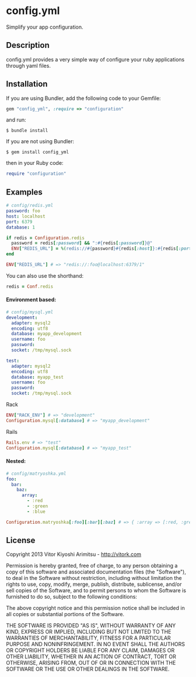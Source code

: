 config.yml
==========

Simplify your app configuration.

Description
-----------

config.yml provides a very simple way of configure your ruby applications through yaml files.

Installation
------------

If you are using Bundler, add the following code to your Gemfile:

```ruby
gem "config_yml", :require => "configuration"
```

and run:

```console
$ bundle install
```

If you are not using Bundler:

```console
$ gem install config_yml
```

then in your Ruby code:

```ruby
require "configuration"
```

Examples
--------

```yaml
# config/redis.yml
password: foo
host: localhost
port: 6379
database: 1
```

```ruby
if redis = Configuration.redis
  password = redis[:password] && ":#{redis[:password]}@"
  ENV["REDIS_URL"] = %(redis://#{password}#{redis[:host]}:#{redis[:port]}/#{redis[:database]})
end

ENV["REDIS_URL"] # => "redis://:foo@localhost:6379/1"
```

You can also use the shorthand:

```ruby
redis = Conf.redis
```

#### Environment based:

```yaml
# config/mysql.yml
development:
  adapter: mysql2
  encoding: utf8
  database: myapp_development
  username: foo
  password:
  socket: /tmp/mysql.sock

test:
  adapter: mysql2
  encoding: utf8
  database: myapp_test
  username: foo
  password:
  socket: /tmp/mysql.sock
```

Rack

```ruby
ENV["RACK_ENV"] # => "development"
Configuration.mysql[:database] # => "myapp_development"
```

Rails

```ruby
Rails.env # => "test"
Configuration.mysql[:database] # => "myapp_test"
```


#### Nested:

```yaml
# config/matryoshka.yml
foo:
  bar:
    baz:
      array:
        - :red
        - :green
        - :blue
```

```ruby
Configuration.matryoshka[:foo][:bar][:baz] # => { :array => [:red, :green, :blue] }
```

License
-------

Copyright 2013 Vitor Kiyoshi Arimitsu - http://vitork.com

Permission is hereby granted, free of charge, to any person obtaining a copy
of this software and associated documentation files (the "Software"), to deal
in the Software without restriction, including without limitation the rights
to use, copy, modify, merge, publish, distribute, sublicense, and/or sell
copies of the Software, and to permit persons to whom the Software is
furnished to do so, subject to the following conditions:

The above copyright notice and this permission notice shall be included in
all copies or substantial portions of the Software.

THE SOFTWARE IS PROVIDED "AS IS", WITHOUT WARRANTY OF ANY KIND, EXPRESS OR
IMPLIED, INCLUDING BUT NOT LIMITED TO THE WARRANTIES OF MERCHANTABILITY,
FITNESS FOR A PARTICULAR PURPOSE AND NONINFRINGEMENT. IN NO EVENT SHALL THE
AUTHORS OR COPYRIGHT HOLDERS BE LIABLE FOR ANY CLAIM, DAMAGES OR OTHER
LIABILITY, WHETHER IN AN ACTION OF CONTRACT, TORT OR OTHERWISE, ARISING FROM,
OUT OF OR IN CONNECTION WITH THE SOFTWARE OR THE USE OR OTHER DEALINGS IN
THE SOFTWARE.
